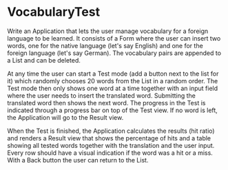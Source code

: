# VocabularyTest

Write an Application that lets the user manage vocabulary for a foreign language to be learned. It consists of a Form where the user can insert two words, one for the native language (let's say English) and one for the foreign language (let's say German). The vocabulary pairs are appended to a List and can be deleted.

At any time the user can start a Test mode (add a button next to the list for it) which randomly chooses 20 words from the List in a random order. The Test mode then only shows one word at a time together with an input field where the user needs to insert the translated word. Submitting the translated word then shows the next word. The progress in the Test is indicated through a progress bar on top of the Test view. If no word is left, the Application will go to the Result view.

When the Test is finished, the Application calculates the results (hit ratio) and renders a Result view that shows the percentage of hits and a table showing all tested words together with the translation and the user input. Every row should have a visual indication if the word was a hit or a miss. With a Back button the user can return to the List.
